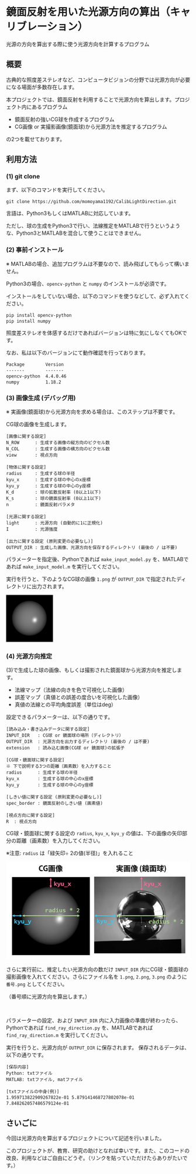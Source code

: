 # 鏡面反射を用いた光源方向の算出（キャリブレーション）

光源の方向を算出する際に使う光源方向を計算するプログラム

## 概要

古典的な照度差ステレオなど、コンピュータビジョンの分野では光源方向が必要になる場面が多数存在します。

本プロジェクトでは、鏡面反射を利用することで光源方向を算出します。プロジェクト内にあるプログラム

* 鏡面反射の強いCG球を作成するプログラム
* CG画像 or 実撮影画像(鏡面球)から光源方法を推定するプログラム

の2つを載せております。

## 利用方法

### (1) git clone

まず、以下のコマンドを実行してください。

```
git clone https://github.com/momoyama1192/CalibLightDirection.git
```

言語は、Python3もしくはMATLABに対応しています。

ただし、球の生成をPython3で行い、法線推定をMATLABで行うというような、Python3とMATLABを混合して使うことはできません。


### (2) 事前インストール

※ MATLABの場合、追加プログラムは不要なので、読み飛ばしてもらって構いません。


Python3の場合、`opencv-python` と `numpy` のインストールが必須です。

インストールをしていない場合、以下のコマンドを使うなどして、必ず入れてください。

```
pip install opencv-python
pip install numpy
```

照度差ステレオを体感するだけであればバージョンは特に気にしなくてもOKです。

なお、私は以下のバージョンにて動作確認を行っております。

```
Package        Version
-------        -------
opencv-python  4.4.0.46
numpy          1.18.2
```

### (3) 画像生成 (デバッグ用)

※ 実画像(鏡面球)から光源方向を求める場合は、このステップは不要です。

CG球の画像を生成します。

```
[画像に関する設定]
N_ROW      : 生成する画像の縦方向のピクセル数
N_COL      : 生成する画像の横方向のピクセル数
view       : 視点方向

[物体に関する設定]
radius     : 生成する球の半径
kyu_x      : 生成する球の中心のx座標
kyu_y      : 生成する球の中心のy座標 
K_d        : 球の拡散反射率 (0以上1以下)
K_s        : 球の鏡面反射率 (0以上1以下)
n          : 鏡面反射パラメタ

[光源に関する設定]
light      : 光源方向 (自動的に1に正規化)
I          : 光源強度

[出力に関する設定 (原則変更の必要なし)]
OUTPUT_DIR : 生成した画像、光源方向を保存するディレクトリ (最後の / は不要)
```

パラメーターを指定後、Pythonであれば `make_input_model.py` を、MATLABであれば `make_input_model.m` を実行してください。

実行を行うと、下のようなCG球の画像 `1.png` が `OUTPUT_DIR` で指定されたディレクトリに出力されます。

![図2](readme_pic/pic2.png)


### (4) 光源方向推定

(3)で生成した球の画像、もしくは撮影された鏡面球から光源方向を推定します。

* 法線マップ（法線の向きを色で可視化した画像）
* 誤差マップ（真値との誤差の度合いを可視化した画像）
* 真値の法線との平均角度誤差（単位はdeg）

設定できるパラメーターは、以下の通りです。

```
[読み込み・書き込みデータに関する設定]
INPUT_DIR   : CG球 or 鏡面球の場所（ディレクトリ）
OUTPUT_DIR  : 光源方向を出力するディレクトリ (最後の / は不要)
extension   : 読み込む画像(CG球 or 鏡面球)の拡張子 

[CG球・鏡面球に関する設定]
※ 下で説明する3つの距離（画素数）を入力すること
radius      : 生成する球の半径
kyu_x       : 生成する球の中心のx座標
kyu_y       : 生成する球の中心のy座標 

[しきい値に関する設定 (原則変更の必要なし)]
spec_border : 鏡面反射のしきい値 (画素値)

[視点方向に関する設定]
R  : 視点方向
```

CG球・鏡面球に関する設定の `radius`, `kyu_x`, `kyu_y` の値は、下の画像の矢印部分の距離（画素数）を入力してください。

※注意:  `radius` は「緑矢印÷ 2の値(半径)」を入れること

![図2](readme_pic/pic1.jpg)

さらに実行前に、推定したい光源方向の数だけ `INPUT_DIR` 内にCG球・鏡面球の撮影画像を入れてください。さらにファイル名を `1.png`, `2.png`, `3.png` のように `番号.png` としてください。

（番号順に光源方向を算出します。）

<br>

パラメーターの設定、および `INPUT_DIR` 内に入力画像の準備が終わったら、Pythonであれば `find_ray_direction.py` を、MATLABであれば `find_ray_direction.m` を実行してください。

実行を行うと、光源方向が `OUTPUT_DIR` に保存されます。 保存されるデータは、以下の通りです。

```
[保存内容]
Python: txtファイル
MATLAB: txtファイル, matファイル

[txtファイルの中身(例)]
1.959713822909267822e-01 5.879141468727802078e-01 7.848262057486579124e-01
```

## さいごに

今回は光源方向を算出するプロジェクトについて記述を行いました。

このプロジェクトが、教育、研究の助けとなれば幸いです。また、このコードの改良、利用などはご自由にどうぞ。（リンクを貼っていただけたらありがたいです。）
